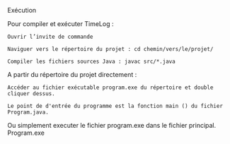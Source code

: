 Exécution 

Pour compiler et exécuter  TimeLog :  

    Ouvrir l’invite de commande  

    Naviguer vers le répertoire du projet : cd chemin/vers/le/projet/ 

    Compiler les fichiers sources Java : javac src/*.java 

A partir du répertoire du projet directement : 

    Accéder au fichier exécutable program.exe du répertoire et double cliquer dessus. 

    Le point de d'entrée du programme est la fonction main () du fichier Program.java. 

Ou simplement executer le fichier program.exe dans le fichier principal.
    Program.exe
    
